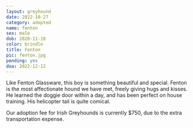 ```yaml
---
layout: greyhound
date: 2022-10-27
category: adopted
name: fenton
sex: male
dob: 2020-11-18
color: brindle
title: Fenton
pic: fenton.jpg
pending: yes
doa: 2022-12-12
---
```

Like Fenton Glassware, this boy is something beautiful and special. Fenton is the most affectionate hound we have met, freely giving hugs and kisses. He learned the doggie door within a day, and has been perfect on house training. His helicopter tail is quite comical. 

Our adoption fee for Irish Greyhounds is currently $750, due to the extra transportation expense.
